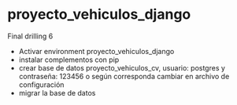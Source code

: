 # proyecto_vehiculos_django
 Final drilling 6

- Activar environment proyecto_vehiculos_django
- instalar complementos con pip
- crear base de datos proyecto_vehiculos_cv, usuario: postgres y contraseña: 123456 o según corresponda cambiar en archivo de configuración
- migrar la base de datos